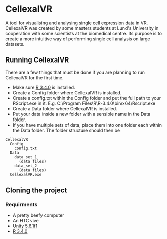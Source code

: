 # CellexalVR
A tool for visualising and analysing single cell expression data in VR.
CellexalVR was created by some masters students at Lund's University in cooperation with some scientists at the biomedical centre.
Its purpose is to create a more intuitive way of performing single cell analysis on large datasets.

## Running CellexalVR
There are a few things that must be done if you are planning to run CellexalVR for the first time.
* Make sure [R 3.4.0](https://cran.r-project.org/src/base/R-3/) is installed.
* Create a Config folder where CellexalVR is installed.
* Create a config.txt within the Config folder and put the full path to your RScript.exe in it. E.g. C:\Program Files\R\R-3.4.0\bin\x64\Rscript.exe
* Create a Data folder where CellexalVR is installed.
* Put your data inside a new folder with a sensible name in the Data folder.
* If you have multiple sets of data, place them into one folder each within the Data folder.
The folder structure should then be
```
CellexalVR
  Config
    config.txt
  Data
    data_set_1
      (data files)
    data_set_2
      (data files)
  CellexalVR.exe
```

## Cloning the project
### Requirments
* A pretty beefy computer
* An HTC vive
* [Unity 5.6.1f1](https://unity3d.com/get-unity/download/archive)
* [R 3.4.0](https://cran.r-project.org/src/base/R-3/)
